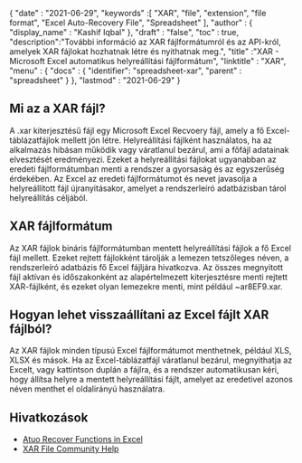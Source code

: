 {
  "date" : "2021-06-29",
  "keywords" :[ "XAR", "file", "extension", "file format", "Excel Auto-Recovery File", "Spreadsheet" ],
  "author" : {
    "display_name" : "Kashif Iqbal"
},
  "draft" : "false",
  "toc" : true,
  "description":"További információ az XAR fájlformátumról és az API-król, amelyek XAR fájlokat hozhatnak létre és nyithatnak meg.",
  "title" :"XAR - Microsoft Excel automatikus helyreállítási fájlformátum",
  "linktitle" : "XAR",
  "menu" : {
    "docs" : {
      "identifier": "spreadsheet-xar",
      "parent" : "spreadsheet"
}
},
  "lastmod" : "2021-06-29"
}

## Mi az a XAR fájl?

A .xar kiterjesztésű fájl egy Microsoft Excel Recvoery fájl, amely a fő Excel-táblázatfájlok mellett jön létre. Helyreállítási fájlként használatos, ha az alkalmazás hibásan működik vagy váratlanul bezárul, ami a főfájl adatainak elvesztését eredményezi. Ezeket a helyreállítási fájlokat ugyanabban az eredeti fájlformátumban menti a rendszer a gyorsaság és az egyszerűség érdekében. Az Excel az eredeti fájlformátumot és nevet javasolja a helyreállított fájl újranyitásakor, amelyet a rendszerleíró adatbázisban tárol helyreállítás céljából.

## XAR fájlformátum

Az XAR fájlok bináris fájlformátumban mentett helyreállítási fájlok a fő Excel fájl mellett. Ezeket rejtett fájlokként tárolják a lemezen tetszőleges néven, a rendszerleíró adatbázis fő Excel fájljára hivatkozva. Az összes megnyitott fájl aktívan és időszakonként az alapértelmezett kiterjesztésre menti rejtett XAR-fájlként, és ezeket olyan lemezekre menti, mint például ~ar8EF9.xar.

## Hogyan lehet visszaállítani az Excel fájlt XAR fájlból?

Az XAR fájlok minden típusú Excel fájlformátumot menthetnek, például XLS, XLSX és mások. Ha az Excel-táblázatfájl váratlanul bezárul, megnyithatja az Excelt, vagy kattintson duplán a fájlra, és a rendszer automatikusan kéri, hogy állítsa helyre a mentett helyreállítási fájlt, amelyet az eredetivel azonos néven menthet el oldalirányú használatra.

## Hivatkozások

* [Atuo Recover Functions in Excel](https://learn.microsoft.com/en-us/office/troubleshoot/excel/autorecover-functions-in-excel)
* [XAR File Community Help](https://answers.microsoft.com/en-us/msoffice/forum/msoffice_excel-mso_win10-mso_365hp/2016-excel-xar-files/5af5e10c-027a-4c24-a403-39e9c590ce8f)

